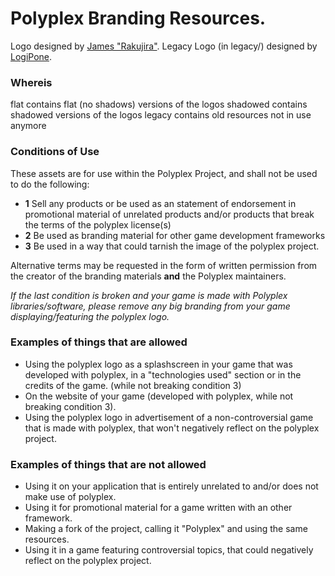 # Polyplex Branding Resources.
Logo designed by [James "Rakujira"](https://twitter.com/rakujira).
Legacy Logo (in legacy/) designed by [LogiPone](https://twitter.com/LogiPone).

### Whereis
flat contains flat (no shadows) versions of the logos
shadowed contains shadowed versions of the logos
legacy contains old resources not in use anymore

### Conditions of Use
These assets are for use within the Polyplex Project, and shall not be used to do the following:
 * **1** Sell any products or be used as an statement of endorsement in promotional material of unrelated products and/or products that break the terms of the polyplex license(s)
 * **2** Be used as branding material for other game development frameworks
 * **3** Be used in a way that could tarnish the image of the polyplex project.

Alternative terms may be requested in the form of written permission from the creator of the branding materials **and** the Polyplex maintainers.

*If the last condition is broken and your game is made with Polyplex libraries/software, please remove any big branding from your game displaying/featuring the polyplex logo.*

### Examples of things that are allowed
 * Using the polyplex logo as a splashscreen in your game that was developed with polyplex, in a "technologies used" section or in the credits of the game. (while not breaking condition 3)
 * On the website of your game (developed with polyplex, while not breaking condition 3).
 * Using the polyplex logo in advertisement of a non-controversial game that is made with polyplex, that won't negatively reflect on the polyplex project.

### Examples of things that are not allowed
 * Using it on your application that is entirely unrelated to and/or does not make use of polyplex.
 * Using it for promotional material for a game written with an other framework.
 * Making a fork of the project, calling it "Polyplex" and using the same resources.
 * Using it in a game featuring controversial topics, that could negatively reflect on the polyplex project.
